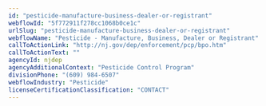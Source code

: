 ```yaml
---
id: "pesticide-manufacture-business-dealer-or-registrant"
webflowId: "5f772911f278cc1068b0ce1c"
urlSlug: "pesticide-manufacture-business-dealer-or-registrant"
webflowName: "Pesticide - Manufacture, Business, Dealer or Registrant"
callToActionLink: "http://nj.gov/dep/enforcement/pcp/bpo.htm"
callToActionText: ""
agencyId: njdep
agencyAdditionalContext: "Pesticide Control Program"
divisionPhone: "(609) 984-6507"
webflowIndustry: "Pesticide"
licenseCertificationClassification: "CONTACT"
---
```

